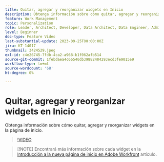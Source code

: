 ```yaml
---
title: Quitar, agregar y reorganizar widgets en Inicio
description: Obtenga información sobre cómo quitar, agregar y reorganizar widgets en la página de inicio.
feature: Work Management
topic: Personalization
role: Leader, Architect, Developer, Data Architect, Data Engineer, Admin, User
level: Beginner
doc-type: Feature Video
last-substantial-update: 2023-09-25T00:00:00Z
jira: KT-14017
thumbnail: 3424529.jpeg
exl-id: c4e26745-7fdb-4ca2-a968-b1f062afb514
source-git-commit: 1febdaea4c66540db39882404293ecd3fe9015e9
workflow-type: tm+mt
source-wordcount: '68'
ht-degree: 0%

---
```


# Quitar, agregar y reorganizar widgets en Inicio

Obtenga información sobre cómo quitar, agregar y reorganizar widgets en la página de inicio.

>[!VIDEO](https://video.tv.adobe.com/v/3424529/?quality=12&learn=on)


>[!NOTE] Encontrará más información sobre cada widget en la [Introducción a la nueva página de inicio en Adobe Workfront](https://experienceleague.adobe.com/docs/workfront/using/basics/home/new-home/get-started-with-new-home.html?lang=en) artículo.